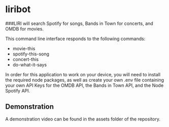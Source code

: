 # liribot
###LIRI will search Spotify for songs, Bands in Town for concerts, and OMDB for movies.

This command line interface responds to the following commands:
- movie-this
- spotify-this-song
- concert-this
- do-what-it-says

In order for this application to work on your device, you will need to install the required node packages, as well as create your own .env file containing your own API Keys for the OMDB API, the Bands in Town API, and the Node Spotify API. 

## Demonstration
A demonstration video can be found in the assets folder of the repository.